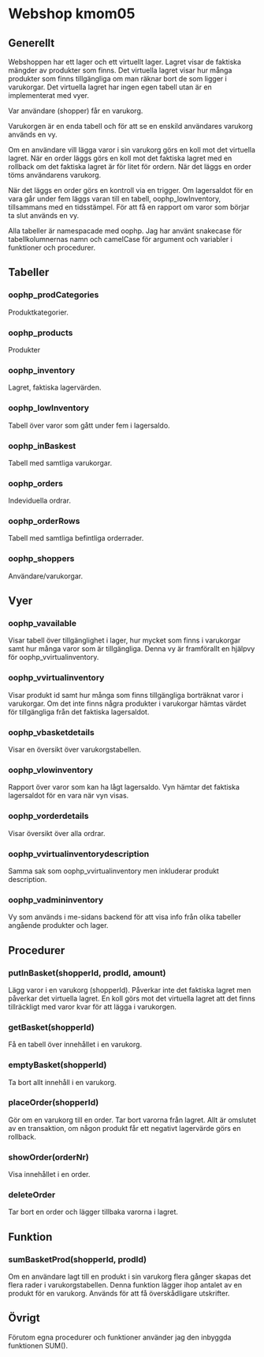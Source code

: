 # Webshop kmom05

## Generellt
Webshoppen har ett lager och ett virtuellt lager. Lagret visar de faktiska mängder av produkter som finns. Det virtuella lagret visar hur många produkter som finns tillgängliga om man räknar bort de som ligger i varukorgar. Det virtuella lagret har ingen egen tabell utan är en implementerat med vyer.

Var användare (shopper) får en varukorg.

Varukorgen är en enda tabell och för att se en enskild användares varukorg används en vy.

Om en användare vill lägga varor i sin varukorg görs en koll mot det virtuella lagret. När en order läggs görs en koll mot det faktiska lagret med en rollback om det faktiska lagret är för litet för ordern. När det läggs en order töms användarens varukorg.

När det läggs en order görs en kontroll via en trigger. Om lagersaldot för en vara går under fem läggs varan till en tabell, oophp_lowInventory, tillsammans med en tidsstämpel. För att få en rapport om varor som börjar ta slut används en vy.

Alla tabeller är namespacade med oophp. Jag har använt snakecase för tabellkolumnernas namn och camelCase för argument och variabler i funktioner och procedurer.

## Tabeller

### oophp_prodCategories
Produktkategorier.

### oophp_products
Produkter

### oophp_inventory
Lagret, faktiska lagervärden.

### oophp_lowInventory
Tabell över varor som gått under fem i lagersaldo.

### oophp_inBaskest
Tabell med samtliga varukorgar.

### oophp_orders
Indeviduella ordrar.

### oophp_orderRows
Tabell med samtliga befintliga orderrader.

### oophp_shoppers
Användare/varukorgar.

## Vyer

### oophp_vavailable
Visar tabell över tillgänglighet i lager, hur mycket som finns i varukorgar samt hur många varor som är tillgängliga. Denna vy är framförallt en hjälpvy för oophp_vvirtualinventory.

### oophp_vvirtualinventory
Visar produkt id samt hur många som finns tillgängliga borträknat varor i varukorgar. Om det inte finns några produkter i varukorgar hämtas värdet för tillgängliga från det faktiska lagersaldot.

### oophp_vbasketdetails
Visar en översikt över varukorgstabellen.

### oophp_vlowinventory
Rapport över varor som kan ha lågt lagersaldo. Vyn hämtar det faktiska lagersaldot för en vara när vyn visas.

### oophp_vorderdetails
Visar översikt över alla ordrar.

### oophp_vvirtualinventorydescription
Samma sak som oophp_vvirtualinventory men inkluderar produkt description.

### oophp_vadmininventory
Vy som används i me-sidans backend för att visa info från olika tabeller angående produkter och lager.

## Procedurer

### putInBasket(shopperId, prodId, amount)
Lägg varor i en varukorg (shopperId). Påverkar inte det faktiska lagret men påverkar det virtuella lagret. En koll görs mot det virtuella lagret att det finns tillräckligt med varor kvar för att lägga i varukorgen.

### getBasket(shopperId)
Få en tabell över innehållet i en varukorg.

### emptyBasket(shopperId)
Ta bort allt innehåll i en varukorg.

### placeOrder(shopperId)
Gör om en varukorg till en order. Tar bort varorna från lagret. Allt är omslutet av en transaktion, om någon produkt får ett negativt lagervärde görs en rollback.

### showOrder(orderNr)
Visa innehållet i en order.

### deleteOrder
Tar bort en order och lägger tillbaka varorna i lagret.

## Funktion

### sumBasketProd(shopperId, prodId)
Om en användare lagt till en produkt i sin varukorg flera gånger skapas det flera rader i varukorgstabellen. Denna funktion lägger ihop antalet av en produkt för en varukorg. Används för att få överskådligare utskrifter.

## Övrigt
Förutom egna procedurer och funktioner använder jag den inbyggda funktionen SUM().
